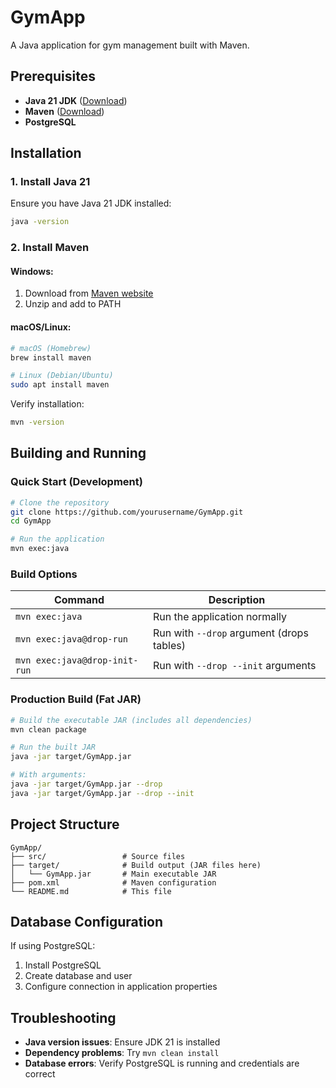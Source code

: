 
# GymApp

A Java application for gym management built with Maven.

## Prerequisites

- **Java 21 JDK** ([Download](https://www.oracle.com/java/technologies/javase/jdk21-archive-downloads.html))
- **Maven** ([Download](https://maven.apache.org/download.cgi))
- **PostgreSQL** 

## Installation

### 1. Install Java 21
Ensure you have Java 21 JDK installed:
```bash
java -version
```

### 2. Install Maven
#### Windows:
1. Download from [Maven website](https://maven.apache.org/download.cgi)
2. Unzip and add to PATH

#### macOS/Linux:
```bash
# macOS (Homebrew)
brew install maven

# Linux (Debian/Ubuntu)
sudo apt install maven
```

Verify installation:
```bash
mvn -version
```

## Building and Running

### Quick Start (Development)
```bash
# Clone the repository
git clone https://github.com/yourusername/GymApp.git
cd GymApp

# Run the application
mvn exec:java
```

### Build Options

| Command | Description |
|---------|-------------|
| `mvn exec:java` | Run the application normally |
| `mvn exec:java@drop-run` | Run with `--drop` argument (drops tables) |
| `mvn exec:java@drop-init-run` | Run with `--drop --init` arguments |

### Production Build (Fat JAR)
```bash
# Build the executable JAR (includes all dependencies)
mvn clean package

# Run the built JAR
java -jar target/GymApp.jar

# With arguments:
java -jar target/GymApp.jar --drop
java -jar target/GymApp.jar --drop --init
```

## Project Structure

```
GymApp/
├── src/                 # Source files
├── target/              # Build output (JAR files here)
│   └── GymApp.jar       # Main executable JAR
├── pom.xml              # Maven configuration
└── README.md            # This file
```

## Database Configuration

If using PostgreSQL:
1. Install PostgreSQL
2. Create database and user
3. Configure connection in application properties

## Troubleshooting

- **Java version issues**: Ensure JDK 21 is installed
- **Dependency problems**: Try `mvn clean install`
- **Database errors**: Verify PostgreSQL is running and credentials are correct

